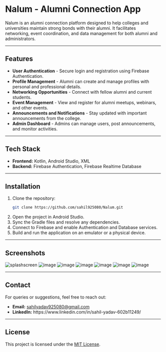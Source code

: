 # Nalum - Alumni Connection App

Nalum is an alumni connection platform designed to help colleges and universities maintain strong bonds with their alumni. It facilitates networking, event coordination, and data management for both alumni and administrators.

---

## Features

- **User Authentication** - Secure login and registration using Firebase Authentication.
- **Profile Management** - Alumni can create and manage profiles with personal and professional details.
- **Networking Opportunities** - Connect with fellow alumni and current students.
- **Event Management** - View and register for alumni meetups, webinars, and other events.
- **Announcements and Notifications** - Stay updated with important announcements from the college.
- **Admin Dashboard** - Admins can manage users, post announcements, and monitor activities.

---

## Tech Stack

- **Frontend:** Kotlin, Android Studio, XML
- **Backend:** Firebase Authentication, Firebase Realtime Database

---

## Installation

1. Clone the repository:
   ```bash
   git clone https://github.com/sahil925080/Nalum.git
   ```
2. Open the project in Android Studio.
3. Sync the Gradle files and resolve any dependencies.
4. Connect to Firebase and enable Authentication and Database services.
5. Build and run the application on an emulator or a physical device.

---

## Screenshots

![splashscreen](https://github.com/user-attachments/assets/5f42d84e-68f3-4a76-88f9-32b91ce037c4)
![image](https://github.com/user-attachments/assets/919aaa82-375a-42ed-b20c-cab32e0262f5)
![image](https://github.com/user-attachments/assets/465761f3-427b-4b3b-8319-0431dbdff2f6)
![image](https://github.com/user-attachments/assets/ccc98d06-b43e-498e-b99e-a0f2fbf3cdf9)
![image](https://github.com/user-attachments/assets/1da1a2af-4ac3-4b90-b228-a4bba51c4bca)
![image](https://github.com/user-attachments/assets/3e871b4a-1e3a-4470-8e5e-65d643830ab5)
![image](https://github.com/user-attachments/assets/42874d58-2f74-4006-8a00-8a3a6046915b)



---

## Contact

For queries or suggestions, feel free to reach out:

- **Email:** [sahilyadav925080@gmail.com](mailto\:sahilyadav925080@gmail.com)
- **LinkedIn:** https\://www\.linkedin.com/in/sahil-yadav-602b11249/

---

## License

This project is licensed under the [MIT License](LICENSE).

